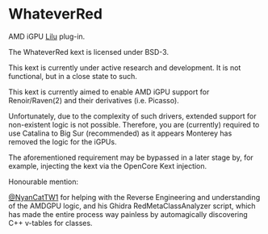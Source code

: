 # WhateverRed

AMD iGPU [Lilu](https://github.com/acidanthera/Lilu) plug-in.

The WhateverRed kext is licensed under BSD-3.

This kext is currently under active research and development. It is not functional, but in a close state to such.

This kext is currently aimed to enable AMD iGPU support for Renoir/Raven(2) and their derivatives (i.e. Picasso).

Unfortunately, due to the complexity of such drivers, extended support for non-existent logic is not possible. Therefore, you are (currently) required to use Catalina to Big Sur (recommended) as it appears Monterey has removed the logic for the iGPUs.

The aforementioned requirement may be bypassed in a later stage by, for example, injecting the kext via the OpenCore Kext injection.

Honourable mention:

[@NyanCatTW1](https://github.com/NyanCatTW1) for helping with the Reverse Engineering and understanding of the AMDGPU logic, and his Ghidra RedMetaClassAnalyzer script, which has made the entire process way painless by automagically discovering C++ v-tables for classes.

